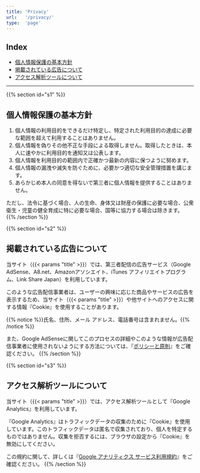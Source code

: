 ```yaml
---
title: 'Privacy'
url:   '/privacy/'
type:  'page'
---
```


## Index

- [個人情報保護の基本方針](#s1)
- [掲載されている広告について](#s2)
- [アクセス解析ツールについて](#s3)

---

{{% section id="s1" %}}
## 個人情報保護の基本方針

1. 個人情報の利用目的をできるだけ特定し、特定された利用目的の達成に必要な範囲を超えて利用することはありません。
1. 個人情報を偽りその他不正な手段による取得しません。取得したときは、本人に速やかに利用目的を通知又は公表します。
1. 個人情報を利用目的の範囲内で正確かつ最新の内容に保つように努めます。
1. 個人情報の漏洩や滅失を防ぐために、必要かつ適切な安全管理措置を講じます。
1. あらかじめ本人の同意を得ないで第三者に個人情報を提供することはありません。

ただし、法令に基づく場合、人の生命、身体又は財産の保護に必要な場合、公衆衛生・児童の健全育成に特に必要な場合、国等に協力する場合は除きます。
{{% /section %}}

{{% section id="s2" %}}
## 掲載されている広告について

当サイト（{{< params "title" >}}）では、第三者配信の広告サービス（Google AdSense、A8.net、Amazonアソシエイト、iTunes アフィリエイトプログラム、Link Share Japan）を利用しています。

このような広告配信事業者は、ユーザーの興味に応じた商品やサービスの広告を表示するため、当サイト（{{< params "title" >}}）や他サイトへのアクセスに関する情報『Cookie』を使用することがあります。

{{% notice %}}氏名、住所、メール アドレス、電話番号は含まれません。{{% /notice %}}

また、Google AdSenseに関してこのプロセスの詳細やこのような情報が広告配信事業者に使用されないようにする方法については、『[ポリシーと原則](http://www.google.co.jp/policies/technologies/ads/)』をご確認ください。
{{% /section %}}

{{% section id="s3" %}}
## アクセス解析ツールについて

当サイト（{{< params "title" >}}）では、アクセス解析ツールとして『Google Analytics』を利用しています。

『Google Analytics』はトラフィックデータの収集のために『Cookie』を使用しています。このトラフィックデータは匿名で収集されており、個人を特定するものではありません。収集を拒否するには、ブラウザの設定から『Cookie』を無効にしてください。

この規約に関して、詳しくは『[Google アナリティクス サービス利用規約](http://www.google.com/analytics/terms/jp.html)』をご確認ください。
{{% /section %}}
